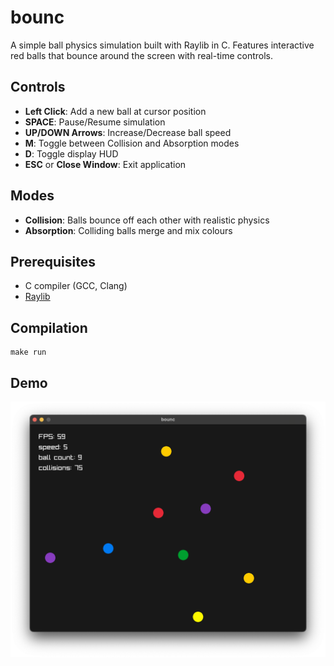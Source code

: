 # bounc

A simple ball physics simulation built with Raylib in C. Features interactive red balls that bounce around the screen with real-time controls.

## Controls

- **Left Click**: Add a new ball at cursor position
- **SPACE**: Pause/Resume simulation
- **UP/DOWN Arrows**: Increase/Decrease ball speed
- **M**: Toggle between Collision and Absorption modes
- **D**: Toggle display HUD
- **ESC** or **Close Window**: Exit application

## Modes

- **Collision**: Balls bounce off each other with realistic physics
- **Absorption**: Colliding balls merge and mix colours

## Prerequisites

- C compiler (GCC, Clang)
- [Raylib](https://www.raylib.com/)

## Compilation

```console
make run
```

## Demo

![bounc](./bounc.png)

